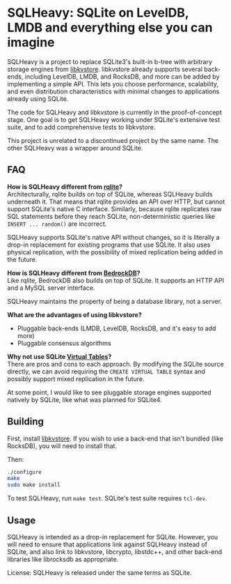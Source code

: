 SQLHeavy: SQLite on LevelDB, LMDB and everything else you can imagine
=====================================================================

SQLHeavy is a project to replace SQLite3's built-in b-tree with arbitrary storage engines from [libkvstore](https://github.com/btrask/libkvstore). libkvstore already supports several back-ends, including LevelDB, LMDB, and RocksDB, and more can be added by implementing a simple API. This lets you choose performance, scalability, and even distribution characteristics with minimal changes to applications already using SQLite.

The code for SQLHeavy and libkvstore is currently in the proof-of-concept stage. One goal is to get SQLHeavy working under SQLite's extensive test suite, and to add comprehensive tests to libkvstore.

This project is unrelated to a discontinued project by the same name. The other SQLHeavy was a wrapper around SQLite.

FAQ
---

**How is SQLHeavy different from [rqlite](https://github.com/rqlite/rqlite)?**  
Architecturally, rqlite builds on top of SQLite, whereas SQLHeavy builds underneath it. That means that rqlite provides an API over HTTP, but cannot support SQLite's native C interface. Similarly, because rqlite replicates raw SQL statements before they reach SQLite, non-deterministic queries like `INSERT ... random()` are incorrect.

SQLHeavy supports SQLite's native API without changes, so it is literally a drop-in replacement for existing programs that use SQLite. It also uses physical replication, with the possibility of mixed replication being added in the future.

**How is SQLHeavy different from [BedrockDB](http://bedrockdb.com/)?**  
Like rqlite, BedrockDB also builds on top of SQLite. It supports an HTTP API and a MySQL server interface.

SQLHeavy maintains the property of being a database library, not a server.

**What are the advantages of using libkvstore?**  
- Pluggable back-ends (LMDB, LevelDB, RocksDB, and it's easy to add more)
- Pluggable consensus algorithms

**Why not use SQLite [Virtual Tables](https://sqlite.org/vtab.html)?**  
There are pros and cons to each approach. By modifying the SQLite source directly, we can avoid requiring the `CREATE VIRTUAL TABLE` syntax and possibly support mixed replication in the future.

At some point, I would like to see pluggable storage engines supported natively by SQLite, like what was planned for SQLite4.

Building
--------

First, install [libkvstore](https://github.com/btrask/libkvstore). If you wish to use a back-end that isn't bundled (like RocksDB), you will need to install that.

Then:

```sh
./configure
make
sudo make install
```

To test SQLHeavy, run `make test`. SQLite's test suite requires `tcl-dev`.

Usage
-----

SQLHeavy is intended as a drop-in replacement for SQLite. However, you will need to ensure that applications link against SQLHeavy instead of SQLite, and also link to libkvstore, libcrypto, libstdc++, and other back-end libraries like librocksdb as appropriate.

License: SQLHeavy is released under the same terms as SQLite.

